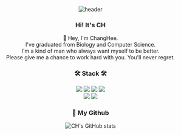 
<div align=center>

![header](https://capsule-render.vercel.app/api?type=shark&color=gradient&height=150&section=header&fontSize=90)
<br/>

### Hi! It's CH
👋 Hey,
I'm ChangHee. 
<br/>
I've graduated from Biology and Computer Science.
<br/>
I'm a kind of man who always want myself to be better.
<br/>
Please give me a chance to work hard with you. You'll never regret.

### 🛠 Stack 🛠

<img src="https://img.shields.io/badge/HTML5-E34F26?style=flat-square&logo=HTML5&logoColor=white"/></a>
<img src="https://img.shields.io/badge/CSS3-1572B6?style=flat-square&logo=CSS3&logoColor=white"/></a>
<img src="https://img.shields.io/badge/JavaScript-F7DF1E?style=flat-square&logo=JavaScript&logoColor=white"/></a> 
<img src="https://img.shields.io/badge/React-61DAFB?style=flat-square&logo=React&logoColor=white"/></a>
<br>
<img src="https://img.shields.io/badge/Flask-000000?style=flat-square&logo=Flask&logoColor=white"/></a>
<img src="https://img.shields.io/badge/Python-3776AB?style=flat-square&logo=Python&logoColor=white"/></a>

### 🎨 My Github

![CH's GitHub stats](https://github-readme-stats.vercel.app/api?username=PiperChang&show_icons=true&theme=radical)

<!-- ###  Algorithm Level
[![Solved.ac Profile](http://mazassumnida.wtf/api/generate_badge?boj=goddhqj8000)](https://solved.ac/goddhqj8000)<br/>
 -->
</div>












<!--
**PiperChang/PiperChang** is a ✨ _special_ ✨ repository because its `README.md` (this file) appears on your GitHub profile.

Here are some ideas to get you started:

- 🔭 I’m currently working on ...
- 🌱 I’m currently learning ...
- 👯 I’m looking to collaborate on ...
- 🤔 I’m looking for help with ...
- 💬 Ask me about ...
- 📫 How to reach me: ...
- 😄 Pronouns: ...
- ⚡ Fun fact: ...
-->
